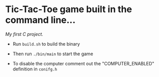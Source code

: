 # Tic-Tac-Toe game built in the command line...
_My first C project._

- Run `build.sh` to build the binary
- Then run `./bin/main` to start the game

- To disable the computer comment out the "COMPUTER_ENABLED" definition in `conifg.h`
